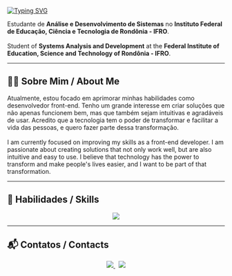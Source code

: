 [![Typing SVG](https://readme-typing-svg.demolab.com?font=Roboto+Mono&weight=400&size=26&pause=1000&color=fff&center=true&width=1000&lines=%3Cigorbarr3to%2F%3E;Front-End+Developer)](https://git.io/typing-svg)

Estudante de **Análise e Desenvolvimento de Sistemas** no **Instituto Federal de Educação, Ciência e Tecnologia de Rondônia - IFRO**. <br><br>
Student of **Systems Analysis and Development** at the **Federal Institute of Education, Science and Technology of Rondônia - IFRO**.

---

## 🧑‍💻 Sobre Mim / About Me

Atualmente, estou focado em aprimorar minhas habilidades como desenvolvedor front-end. Tenho um grande interesse em criar soluções que não apenas funcionem bem, mas que também sejam intuitivas e agradáveis de usar. Acredito que a tecnologia tem o poder de transformar e facilitar a vida das pessoas, e quero fazer parte dessa transformação. <br><br>
I am currently focused on improving my skills as a front-end developer. I am passionate about creating solutions that not only work well, but are also intuitive and easy to use. I believe that technology has the power to transform and make people's lives easier, and I want to be part of that transformation.

---
## 🚀 Habilidades / Skills

<p align="center">
  <img src="https://skillicons.dev/icons?i=html,css,js,ts,react,nextjs,figma" />
</p>

---
## 📬 Contatos / Contacts

<p align="center">
  <a href="https://www.linkedin.com/in/igor-barreto11/" target="_blank">
    <img src="https://img.shields.io/badge/LinkedIn-0A66C2?style=for-the-badge&logo=linkedin&logoColor=white" />
  </a>
  &nbsp;
  <a href="mailto:igorbarreto1110@gmail.com">
    <img src="https://img.shields.io/badge/E--mail-D14836?style=for-the-badge&logo=gmail&logoColor=white" />
  </a>
</p>





